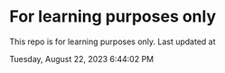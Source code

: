 # For learning purposes only
This repo is for learning purposes only.
Last updated at

Tuesday, August 22, 2023 6:44:02 PM

